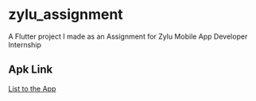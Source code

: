 # zylu_assignment

A Flutter project I made as an Assignment for Zylu Mobile App Developer Internship

## Apk Link 
[List to the App](https://drive.google.com/file/d/1zvHKDcnHZWCzsHKmR0ax-PAgMXeDUNqM/view?usp=drive_link)
